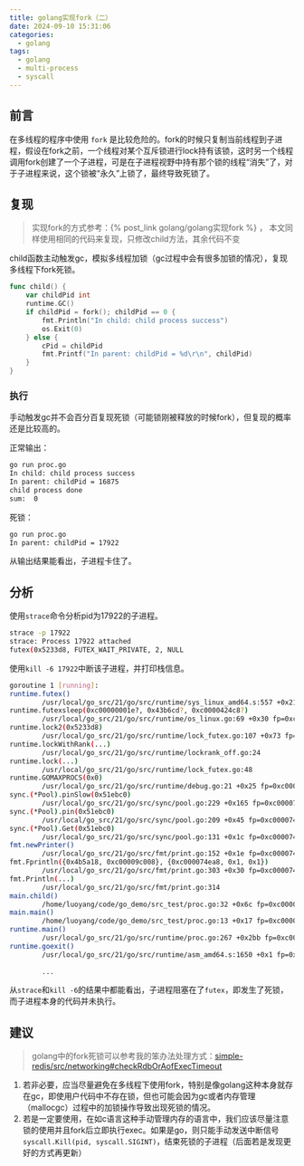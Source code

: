 ```yaml
---
title: golang实现fork（二）
date: 2024-09-10 15:31:06
categories:
  - golang
tags:
  - golang
  - multi-process
  - syscall
---
```


## 前言

在多线程的程序中使用 `fork` 是比较危险的。fork的时候只复制当前线程到子进程，假设在fork之前，一个线程对某个互斥锁进行lock持有该锁，这时另一个线程调用fork创建了一个子进程，可是在子进程视野中持有那个锁的线程“消失”了，对于子进程来说，这个锁被“永久”上锁了，最终导致死锁了。

## 复现

> 实现fork的方式参考：{% post_link golang/golang实现fork %} ， 本文同样使用相同的代码来复现，只修改child方法，其余代码不变

child函数主动触发gc，模拟多线程加锁（gc过程中会有很多加锁的情况），复现多线程下fork死锁。

~~~go
func child() {
    var childPid int
    runtime.GC()
    if childPid = fork(); childPid == 0 {
        fmt.Println("In child: child process success")
        os.Exit(0)
    } else {
        cPid = childPid
        fmt.Printf("In parent: childPid = %d\r\n", childPid)
    }
}
~~~

### 执行

手动触发gc并不会百分百复现死锁（可能锁刚被释放的时候fork），但复现的概率还是比较高的。

正常输出：

~~~bash
go run proc.go
In child: child process success
In parent: childPid = 16875
child process done
sum:  0
~~~

死锁：

~~~bash
go run proc.go
In parent: childPid = 17922
~~~

从输出结果能看出，子进程卡住了。

## 分析

使用`strace`命令分析pid为17922的子进程。

~~~bash
strace -p 17922    
strace: Process 17922 attached
futex(0x5233d8, FUTEX_WAIT_PRIVATE, 2, NULL
~~~

使用`kill -6 17922`中断该子进程，并打印栈信息。

~~~bash
goroutine 1 [running]:
runtime.futex()
        /usr/local/go_src/21/go/src/runtime/sys_linux_amd64.s:557 +0x21 fp=0xc000074c50 sp=0xc000074c48 pc=0x45e841
runtime.futexsleep(0xc00000001e?, 0x43b6cd?, 0xc0000424c8?)
        /usr/local/go_src/21/go/src/runtime/os_linux.go:69 +0x30 fp=0xc000074ca0 sp=0xc000074c50 pc=0x42d3d0
runtime.lock2(0x5233d8)
        /usr/local/go_src/21/go/src/runtime/lock_futex.go:107 +0x73 fp=0xc000074ce0 sp=0xc000074ca0 pc=0x409ef3
runtime.lockWithRank(...)
        /usr/local/go_src/21/go/src/runtime/lockrank_off.go:24
runtime.lock(...)
        /usr/local/go_src/21/go/src/runtime/lock_futex.go:48
runtime.GOMAXPROCS(0x0)
        /usr/local/go_src/21/go/src/runtime/debug.go:21 +0x25 fp=0xc000074d00 sp=0xc000074ce0 pc=0x406245
sync.(*Pool).pinSlow(0x51ebc0)
        /usr/local/go_src/21/go/src/sync/pool.go:229 +0x165 fp=0xc000074d98 sp=0xc000074d00 pc=0x467be5
sync.(*Pool).pin(0x51ebc0)
        /usr/local/go_src/21/go/src/sync/pool.go:209 +0x45 fp=0xc000074db0 sp=0xc000074d98 pc=0x467a65
sync.(*Pool).Get(0x51ebc0)
        /usr/local/go_src/21/go/src/sync/pool.go:131 +0x1c fp=0xc000074de8 sp=0xc000074db0 pc=0x4677bc
fmt.newPrinter()
        /usr/local/go_src/21/go/src/fmt/print.go:152 +0x1e fp=0xc000074e10 sp=0xc000074de8 pc=0x47607e
fmt.Fprintln({0x4b5a18, 0xc00009c008}, {0xc000074ea8, 0x1, 0x1})
        /usr/local/go_src/21/go/src/fmt/print.go:303 +0x30 fp=0xc000074e60 sp=0xc000074e10 pc=0x476490
fmt.Println(...)
        /usr/local/go_src/21/go/src/fmt/print.go:314
main.child()
        /home/luoyang/code/go_demo/src_test/proc.go:32 +0x6c fp=0xc000074ec8 sp=0xc000074e60 pc=0x47cfcc
main.main()
        /home/luoyang/code/go_demo/src_test/proc.go:13 +0x17 fp=0xc000074f40 sp=0xc000074ec8 pc=0x47ce57
runtime.main()
        /usr/local/go_src/21/go/src/runtime/proc.go:267 +0x2bb fp=0xc000074fe0 sp=0xc000074f40 pc=0x43355b
runtime.goexit()
        /usr/local/go_src/21/go/src/runtime/asm_amd64.s:1650 +0x1 fp=0xc000074fe8 sp=0xc000074fe0 pc=0x45cac1
        
        ...
~~~

从`strace`和`kill -6`的结果中都能看出，子进程阻塞在了`futex`，即发生了死锁，而子进程本身的代码并未执行。

## 建议

> golang中的fork死锁可以参考我的笨办法处理方式：[simple-redis/src/networking#checkRdbOrAofExecTimeout](https://github.com/ILkUVayne/simple-redis/blob/master/src/networking.go)

1. 若非必要，应当尽量避免在多线程下使用fork，特别是像golang这种本身就存在gc，即使用户代码中不存在锁，但也可能会因为gc或者内存管理（mallocgc）过程中的加锁操作导致出现死锁的情况。
2. 若是一定要使用，在如c语言这种手动管理内存的语言中，我们应该尽量注意锁的使用并且fork后立即执行exec。如果是go，则只能手动发送中断信号`syscall.Kill(pid, syscall.SIGINT)`，结束死锁的子进程（后面若是发现更好的方式再更新）